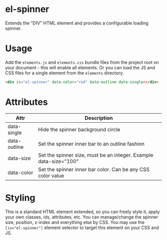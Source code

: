 # el-spinner

Extends the "DIV" HTML element and provides a configurable loading spinner.

# Usage

Add the `elements.js` and `elements.css` bundle files from the project root on your document - this will enable all elements. Or you can load the JS and CSS files for a single element from the `elements` directory.

```html
<div is="el-spinner" data-color="red" data-outline data-single></div>
```

# Attributes

| Attr | Description |
| --- | --- |
| data-single | Hide the spinner background circle |
| data-outline | Set the spinner inner bar to an outline fashion |
| data-size | Set the spinner size, must be an integer. Example data-size="100" |
| data-color | Set the spinner inner bar color. Can be any CSS color value |

# Styling

This is a standard HTML element extended, so you can freely style it, apply your own classes, ids, attributes, etc. You can manage/change the spinner size, position, z-index and everything else by CSS. You may use the `[is="el-spinner"]` element selector to target this element on your CSS and JS.